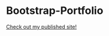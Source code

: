 # Bootstrap-Portfolio

 [Check out my published site!](https://mysterious-basin-44071.herokuapp.com/)

